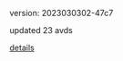 version: 2023030302-47c7

updated 23 avds

[details](https://github.com/0x74f917491bfa7ebfa379/ali_avd_db/blob/master/change_log/2023/03/03/02/47c7.txt)